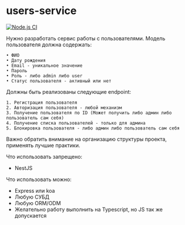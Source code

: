 # users-service

[![Node.js CI](https://github.com/CosmoS1X/users-service/actions/workflows/node.js.yml/badge.svg)](https://github.com/CosmoS1X/users-service/actions/workflows/node.js.yml)

Нужно разработать сервис работы с пользователями. Модель пользователя должна содержать:

    • ФИО
    • Дату рождения
    • Email - уникальное значение
    • Пароль
    • Роль - либо admin либо user
    • Статус пользователя - активный или нет

Должны быть реализованы следующие endpoint:

    1. Регистрация пользователя
    2. Авторизация пользователя - любой механизм
    3. Получение пользователя по ID (Может получить либо админ либо пользователь сам себя)
    4. Получение списка пользователей - только для админа
    5. Блокировка пользователя - либо админ либо пользователь сам себя

Важно обратить внимание на организацию структуры проекта, применять лучшие практики.

Что использовать запрещено:

- NestJS

Что использовать можно:

- Express или koa
- Любую СУБД
- Любую ORM/ODM
- Желательно работу выполнить на Typescript, но JS так же допускается
